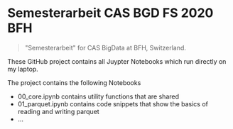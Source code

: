 # Semesterarbeit CAS BGD FS 2020 BFH
> "Semesterarbeit" for CAS BigData at BFH, Switzerland.


These GitHub project contains all Juypter Notebooks which run directly on my laptop. 

The project contains the following Notebooks
* 00_core.ipynb contains utility functions that are shared
* 01_parquet.ipynb contains code snippets that show the basics of reading and writing parquet
* ...

